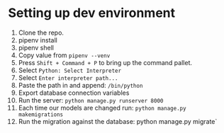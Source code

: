 # Setting up dev environment

1. Clone the repo.
1. pipenv install
1. pipenv shell
1. Copy value from `pipenv --venv`
1. Press `Shift + Command + P` to bring up the command pallet.
1. Select `Python: Select Interpreter`
1. Select `Enter interpreter path...`
1. Paste the path in and append: `/bin/python`
1. Export database connection variables
1. Run the server: `python manage.py runserver 8000`
1. Each time our models are changed run: `python manage.py makemigrations`
1. Run the migration against the database: python manage.py migrate`
